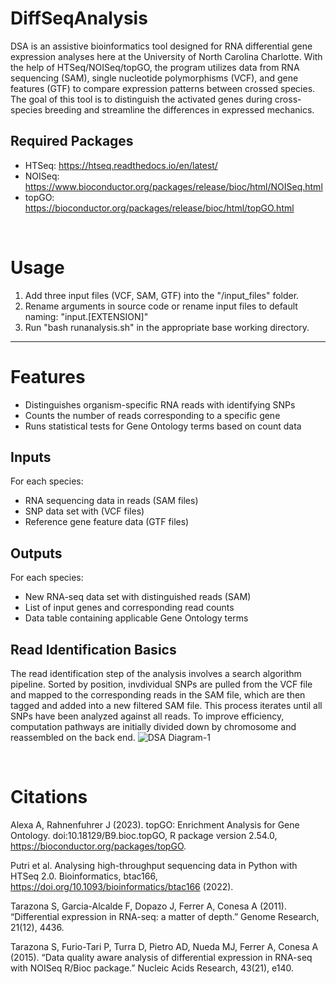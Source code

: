 # DiffSeqAnalysis

DSA is an assistive bioinformatics tool designed for RNA differential gene expression analyses here at the University of North Carolina Charlotte. With the help of HTSeq/NOISeq/topGO, the program utilizes data from RNA sequencing (SAM), single nucleotide polymorphisms (VCF), and gene features (GTF) to compare expression patterns between crossed species. The goal of this tool is to distinguish the activated genes during cross-species breeding and streamline the differences in expressed mechanics.

## Required Packages

- HTSeq: https://htseq.readthedocs.io/en/latest/
- NOISeq: https://www.bioconductor.org/packages/release/bioc/html/NOISeq.html
- topGO: https://bioconductor.org/packages/release/bioc/html/topGO.html

<br>

# Usage
1. Add three input files (VCF, SAM, GTF) into the "/input_files" folder.
2. Rename arguments in source code or rename input files to default naming: "input.[EXTENSION]"
3. Run "bash runanalysis.sh" in the appropriate base working directory.

***

# Features

- Distinguishes organism-specific RNA reads with identifying SNPs
- Counts the number of reads corresponding to a specific gene
- Runs statistical tests for Gene Ontology terms based on count data


## Inputs

For each species:
- RNA sequencing data in reads (SAM files)
- SNP data set with (VCF files)
- Reference gene feature data (GTF files)

## Outputs

For each species:
- New RNA-seq data set with distinguished reads (SAM)
- List of input genes and corresponding read counts
- Data table containing applicable Gene Ontology terms

## Read Identification Basics

The read identification step of the analysis involves a search algorithm pipeline. Sorted by position, invdividual SNPs are pulled from the VCF file and mapped to the corresponding reads in the SAM file, which are then tagged and added into a new filtered SAM file. This process iterates until all SNPs have been analyzed against all reads. To improve efficiency, computation pathways are initially divided down by chromosome and reassembled on the back end.
![DSA Diagram-1](https://github.com/jchenprogramming/Bioinformatics/assets/157077133/7b461a51-1ae6-4d2c-ab6c-38e9020c13e3)

<br>


# Citations

Alexa A, Rahnenfuhrer J (2023). topGO: Enrichment Analysis for Gene Ontology. doi:10.18129/B9.bioc.topGO, R package version 2.54.0, https://bioconductor.org/packages/topGO.

Putri et al. Analysing high-throughput sequencing data in Python with HTSeq 2.0. Bioinformatics, btac166, https://doi.org/10.1093/bioinformatics/btac166 (2022).

Tarazona S, Garcia-Alcalde F, Dopazo J, Ferrer A, Conesa A (2011). “Differential expression in RNA-seq: a matter of depth.” Genome Research, 21(12), 4436.

Tarazona S, Furio-Tari P, Turra D, Pietro AD, Nueda MJ, Ferrer A, Conesa A (2015). “Data quality aware analysis of differential expression in RNA-seq with NOISeq R/Bioc package.” Nucleic Acids Research, 43(21), e140.
